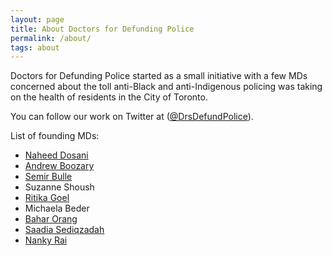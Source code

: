 ```yaml
---
layout: page
title: About Doctors for Defunding Police
permalink: /about/
tags: about
---
```


Doctors for Defunding Police started as a small initiative with a few MDs concerned about the toll anti-Black and anti-Indigenous policing was taking on the health of residents in the City of Toronto.

You can follow our work on Twitter at ([@DrsDefundPolice](https://twitter.com/DrsDefundPolice)).

List of founding MDs:

- [Naheed Dosani](https://twitter.com/NaheedD)
- [Andrew Boozary](https://twitter.com/drandrewb)
- [Semir Bulle](https://twitter.com/SemirBulle)
- Suzanne Shoush
- [Ritika Goel](https://twitter.com/RitikaGoelTO)
- Michaela Beder
- [Bahar Orang](https://twitter.com/baharoh)
- [Saadia Sediqzadah](https://twitter.com/saadia_sediq)
- [Nanky Rai](https://twitter.com/NankyRai)
